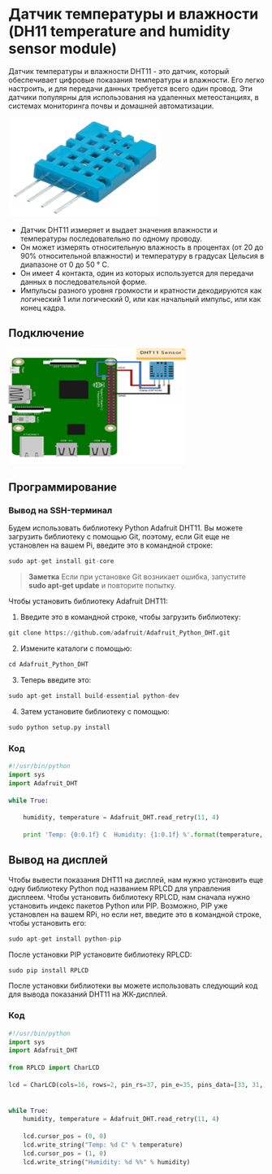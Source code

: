 # Датчик температуры и влажности (DH11 temperature and humidity sensor module)

Датчик температуры и влажности DHT11  - это датчик, который обеспечивает цифровые показания температуры и влажности. Его легко настроить, и для передачи данных требуется всего один провод. Эти датчики популярны для использования на удаленных метеостанциях, в системах мониторинга почвы и домашней автоматизации.

<img src="../assets/sensors/temperature/sensor_temperature.png" width=300 class="zoom border center"></img>

* Датчик DHT11 измеряет и выдает значения влажности и температуры последовательно по одному проводу.
* Он может измерять относительную влажность в процентах (от 20 до 90% относительной влажности) и температуру в градусах Цельсия в диапазоне от 0 до 50 ° C.
* Он имеет 4 контакта, один из которых используется для передачи данных в последовательной форме.
* Импульсы разного уровня громкости и кратности декодируются как логический 1 или логический 0, или как начальный импульс, или как конец кадра.

## Подключение

<img src="../assets/sensors/temperature/temperature_connection.png" width=350 class="zoom border center"></img>

## Программирование

### Вывод на SSH-терминал

Будем использовать библиотеку Python Adafruit DHT11. Вы можете загрузить библиотеку с помощью Git, поэтому, если Git еще не установлен на вашем Pi, введите это в командной строке:

```python
sudo apt-get install git-core
```

> **Заметка** Если при установке Git возникает ошибка, запустите **sudo apt-get update** и повторите попытку.

Чтобы установить библиотеку Adafruit DHT11:

1. Введите это в командной строке, чтобы загрузить библиотеку:

```python
git clone https://github.com/adafruit/Adafruit_Python_DHT.git
```

2. Измените каталоги с помощью:

```python
cd Adafruit_Python_DHT
```

3. Теперь введите это:

```python
sudo apt-get install build-essential python-dev
```

4. Затем установите библиотеку с помощью:

```python
sudo python setup.py install
```

### Код

```python
#!/usr/bin/python
import sys
import Adafruit_DHT

while True:

    humidity, temperature = Adafruit_DHT.read_retry(11, 4)

    print 'Temp: {0:0.1f} C  Humidity: {1:0.1f} %'.format(temperature, humidity)
```

## Вывод на дисплей

Чтобы вывести показания DHT11 на дисплей, нам нужно установить еще одну библиотеку Python под названием RPLCD для управления дисплеем. Чтобы установить библиотеку RPLCD, нам сначала нужно установить индекс пакетов Python или PIP. Возможно, PIP уже установлен на вашем RPi, но если нет, введите это в командной строке, чтобы установить его:

```python
sudo apt-get install python-pip
```

После установки PIP установите библиотеку RPLCD:

```python
sudo pip install RPLCD
```

После установки библиотеки вы можете использовать следующий код для вывода показаний DHT11 на ЖК-дисплей.

### Код

```python
#!/usr/bin/python
import sys
import Adafruit_DHT

from RPLCD import CharLCD

lcd = CharLCD(cols=16, rows=2, pin_rs=37, pin_e=35, pins_data=[33, 31, 29, 23])


while True:
    humidity, temperature = Adafruit_DHT.read_retry(11, 4)

    lcd.cursor_pos = (0, 0)
    lcd.write_string("Temp: %d C" % temperature)
    lcd.cursor_pos = (1, 0)
    lcd.write_string("Humidity: %d %%" % humidity)
```